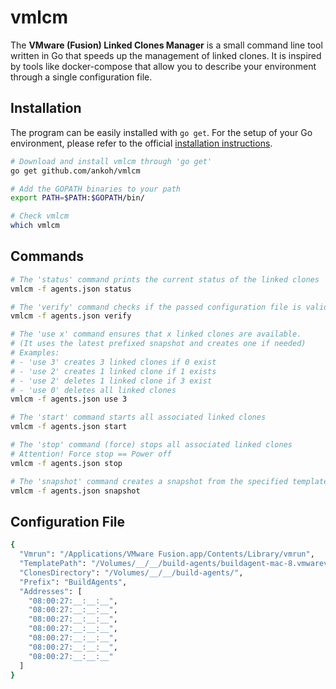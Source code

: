 # vmlcm

The **VMware (Fusion) Linked Clones Manager** is a small command line tool written in Go that speeds up the management of linked clones. It is inspired by tools like docker-compose that allow you to describe your environment through a single configuration file.

## Installation

The program can be easily installed with ```go get```. For the setup of your Go environment, please refer to the official [installation instructions](https://golang.org/doc/install).

```bash
# Download and install vmlcm through 'go get'
go get github.com/ankoh/vmlcm

# Add the GOPATH binaries to your path
export PATH=$PATH:$GOPATH/bin/

# Check vmlcm
which vmlcm
```

## Commands

```bash
# The 'status' command prints the current status of the linked clones
vmlcm -f agents.json status

# The 'verify' command checks if the passed configuration file is valid
vmlcm -f agents.json verify

# The 'use x' command ensures that x linked clones are available.
# (It uses the latest prefixed snapshot and creates one if needed)
# Examples:
# - 'use 3' creates 3 linked clones if 0 exist
# - 'use 2' creates 1 linked clone if 1 exists
# - 'use 2' deletes 1 linked clone if 3 exist
# - 'use 0' deletes all linked clones
vmlcm -f agents.json use 3

# The 'start' command starts all associated linked clones
vmlcm -f agents.json start

# The 'stop' command (force) stops all associated linked clones
# Attention! Force stop == Power off
vmlcm -f agents.json stop

# The 'snapshot' command creates a snapshot from the specified template
vmlcm -f agents.json snapshot

```

## Configuration File

```bash
{
  "Vmrun": "/Applications/VMware Fusion.app/Contents/Library/vmrun",
  "TemplatePath": "/Volumes/__/__/build-agents/buildagent-mac-8.vmwarevm/buildagent-mac-8.vmx",
  "ClonesDirectory": "/Volumes/__/__/build-agents/",
  "Prefix": "BuildAgents",
  "Addresses": [
    "08:00:27:__:__:__",
    "08:00:27:__:__:__",
    "08:00:27:__:__:__",
    "08:00:27:__:__:__",
    "08:00:27:__:__:__",
    "08:00:27:__:__:__",
    "08:00:27:__:__:__"
  ]
}
```

